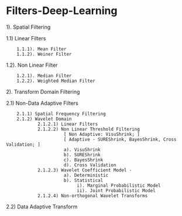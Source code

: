 # Filters-Deep-Learning

1). Spatial Filtering

 1.1) Linear Filters
 
        1.1.1). Mean Filter
        1.1.2). Weiner Filter
 
 1.2). Non Linear Filter
 
        1.2.1). Median Filter
        1.2.2). Weighted Median Filter
 
 2). Transform Domain Filtering

  2.1) Non-Data Adaptive Filters 
 
        2.1.1) Spatial Frequency Filtering 
        2.1.2) Wavelet Domain 
                2.1.2.1) Linear Filters 
                2.1.2.2) Non Linear Threshold Filtering 
                          [ Non Adaptive: VisuShrink; ]
                          [ Adaptive - SUREShrink, BayesShrink, Cross Validation; ]
                          a). VisuShrink 
                          b). SUREShrink 
                          c). BayesShrink 
                          d). Cross Validation
                2.1.2.3) Wavelet Coefficient Model -
                          a). Deterministic 
                          b). Statistical 
                               i). Marginal Probabilistic Model 
                               ii). Joint Probabilistic Model 
                2.1.2.4) Non-orthogonal Wavelet Transforms 

  2.2) Data Adaptive Transform 
